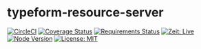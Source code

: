 # typeform-resource-server

[![CircleCI](https://circleci.com/gh/tripheo0412/typeform-resource-server/tree/master.svg?style=shield)](https://circleci.com/gh/tripheo0412/typeform-resource-server/tree/master)
[![Coverage Status](https://coveralls.io/repos/github/tripheo0412/typeform-resource-server/badge.svg?branch=master)](https://coveralls.io/github/tripheo0412/typeform-resource-server?branch=master)
[![Requirements Status](https://requires.io/github/tripheo0412/typeform-resource-server/requirements.svg?branch=master)](https://requires.io/github/tripheo0412/typeform-resource-server/requirements/?branch=master)
[![Zeit: Live](https://badgen.net/badge/Zeit/live/pink?icon=zeit)](https://typeform-resource-server.tripheo0412.now.sh/)
[![Node Version](https://img.shields.io/badge/Node-10.16.0-blue.svg)]()
[![License: MIT](https://img.shields.io/badge/License-MIT-blue.svg)](https://opensource.org/licenses/MIT)
